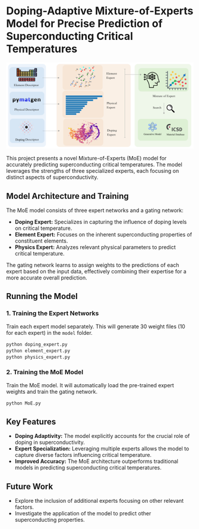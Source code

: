 # Doping-Adaptive Mixture-of-Experts Model for Precise Prediction of Superconducting Critical Temperatures

![workflow](images/workflow.png)

This project presents a novel Mixture-of-Experts (MoE) model for accurately predicting superconducting critical temperatures. The model leverages the strengths of three specialized experts, each focusing on distinct aspects of superconductivity.

## Model Architecture and Training

The MoE model consists of three expert networks and a gating network:

* **Doping Expert:** Specializes in capturing the influence of doping levels on critical temperature.
* **Element Expert:** Focuses on the inherent superconducting properties of constituent elements.
* **Physics Expert:**  Analyzes relevant physical parameters to predict critical temperature.

The gating network learns to assign weights to the predictions of each expert based on the input data, effectively combining their expertise for a more accurate overall prediction.

## Running the Model

### 1. Training the Expert Networks

Train each expert model separately. This will generate 30 weight files (10 for each expert) in the `model` folder.

```bash
python doping_expert.py
python element_expert.py
python physics_expert.py
```
### 2. Training the MoE Model

Train the MoE model. It will automatically load the pre-trained expert weights and train the gating network.

```bash
python MoE.py
```

## Key Features

* **Doping Adaptivity:** The model explicitly accounts for the crucial role of doping in superconductivity.
* **Expert Specialization:**  Leveraging multiple experts allows the model to capture diverse factors influencing critical temperature.
* **Improved Accuracy:** The MoE architecture outperforms traditional models in predicting superconducting critical temperatures.

## Future Work

* Explore the inclusion of additional experts focusing on other relevant factors.
* Investigate the application of the model to predict other superconducting properties. 